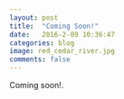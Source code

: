 ```yaml
---
layout: post
title:  "Coming Soon!"
date:   2016-2-09 10:36:47
categories: blog
image: red_cedar_river.jpg
comments: false
---
```

Coming soon!.

[jekyll]:      http://jekyllrb.com
[jekyll-gh]:   https://github.com/jekyll/jekyll
[jekyll-help]: https://github.com/jekyll/jekyll-help

